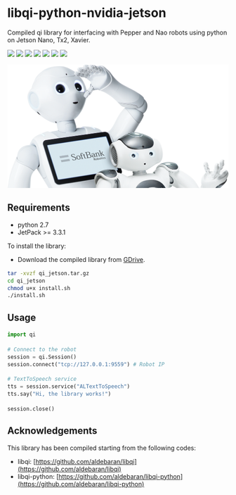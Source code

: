# libqi-python-nvidia-jetson

Compiled qi library for interfacing with Pepper and Nao robots using python on Jetson Nano, Tx2, Xavier.

![](https://img.shields.io/badge/Ubuntu-16-orange.svg) ![](https://img.shields.io/badge/Ubuntu-18-orange.svg)
![](https://img.shields.io/badge/build-arm64-green.svg)
![](https://img.shields.io/badge/python-2.7-green.svg)
![](https://img.shields.io/badge/jetson-Nano-blue.svg)
![](https://img.shields.io/badge/jetson-TX2-blue.svg)
![](https://img.shields.io/badge/jetson-Xavier-blue.svg)

![](./robots_hero.png)



## Requirements

- python 2.7
- JetPack >= 3.3.1

To install the library:

- Download the compiled library from [GDrive](https://drive.google.com/file/d/15qahT8OtEfvigF2H9OvI8wdEENARWx-9/view?usp=sharing).

```bash
tar -xvzf qi_jetson.tar.gz
cd qi_jetson
chmod u+x install.sh
./install.sh
```

## Usage

```python
import qi

# Connect to the robot
session = qi.Session()
session.connect("tcp://127.0.0.1:9559") # Robot IP

# TextToSpeech service
tts = session.service("ALTextToSpeech")
tts.say("Hi, the library works!")

session.close()
```

## Acknowledgements

This library has been compiled starting from the following codes:

- libqi: [https://github.com/aldebaran/libqi](https://github.com/aldebaran/libqi) 
- libqi-python: [https://github.com/aldebaran/libqi-python](https://github.com/aldebaran/libqi-python) 
